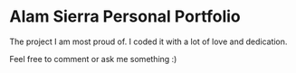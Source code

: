 # Alam Sierra Personal Portfolio

The project I am most proud of. I coded it with a lot of love and dedication.

Feel free to comment or ask me something :)
